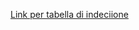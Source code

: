 [Link per tabella di indeciione](https://www.youmath.it/lezioni/analisi-matematica/limiti-continuita-e-asintoti/134-le-forme-di-indecisione-metodi-di-risoluzione.html)